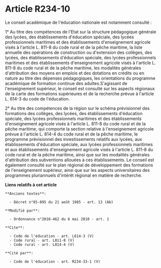 # Article R234-10

Le conseil académique de l'éducation nationale est notamment consulté : 

1° Au titre des compétences de l'Etat sur la structure pédagogique générale des lycées, des établissements d'éducation
spéciale, des lycées professionnels maritimes et des établissements d'enseignement agricole visés à l'article L. 811-8 du
code rural et de la pêche maritime, la liste annuelle des opérations de construction ou d'extension des collèges, des lycées,
des établissements d'éducation spéciale, des lycées professionnels maritimes et des établissements d'enseignement agricole
visés à l'article L. 811-8 du code rural et de la pêche maritime, les modalités générales d'attribution des moyens en emplois
et des dotations en crédits ou en nature au titre des dépenses pédagogiques, les orientations du programme académique de
formation continue des adultes.S'agissant de l'enseignement supérieur, le conseil est consulté sur les aspects régionaux de
la carte des formations supérieures et de la recherche prévue à l'article L. 614-3 du code de l'éducation. 

2° Au titre des compétences de la région sur le schéma prévisionnel des formations des collèges, des lycées, des
établissements d'éducation spéciale, des lycées professionnels maritimes et des établissements d'enseignement agricole visés
à l'article L. 811-8 du code rural et de la pêche maritime, qui comporte la section relative à l'enseignement agricole prévue
à l'article L. 814-4 du code rural et de la pêche maritime, le programme prévisionnel des investissements relatifs aux
lycées, aux établissements d'éducation spéciale, aux lycées professionnels maritimes et aux établissements d'enseignement
agricole visés à l'article L. 811-8 du code rural et de la pêche maritime, ainsi que sur les modalités générales
d'attribution des subventions allouées à ces établissements. Le conseil est également consulté sur le plan régional de
développement des formations de l'enseignement supérieur, ainsi que sur les aspects universitaires des programmes
pluriannuels d'intérêt régional en matière de recherche.

**Liens relatifs à cet article**

	**Anciens textes**:

	  - Décret n°85-895 du 21 août 1985 - art. 13 (Ab)

	**Modifié par**:

	  - Ordonnance n°2010-462 du 6 mai 2010 - art. 1

	**Cite**:

	  - Code de l'éducation - art. L614-3 (V)
	  - Code rural - art. L811-8 (V)
	  - Code rural - art. L814-4 (V)

	**Cité par**:

	  - Code de l'éducation - art. R234-33-1 (V)
